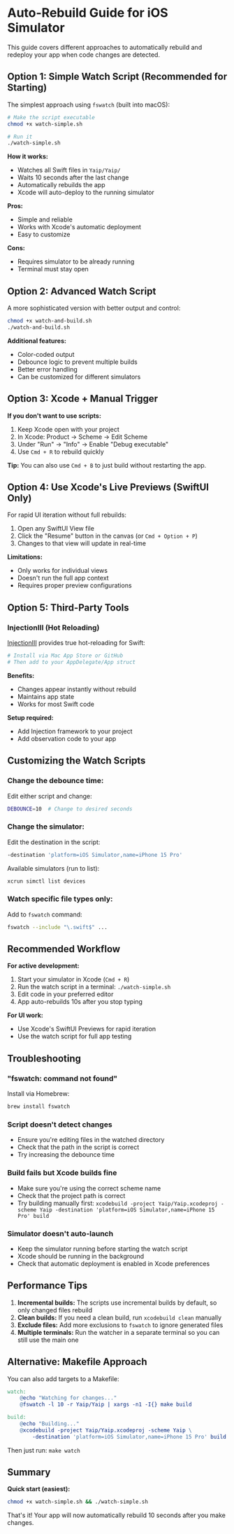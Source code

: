 # Auto-Rebuild Guide for iOS Simulator

This guide covers different approaches to automatically rebuild and redeploy your app when code changes are detected.

## Option 1: Simple Watch Script (Recommended for Starting)

The simplest approach using `fswatch` (built into macOS):

```bash
# Make the script executable
chmod +x watch-simple.sh

# Run it
./watch-simple.sh
```

**How it works:**
- Watches all Swift files in `Yaip/Yaip/`
- Waits 10 seconds after the last change
- Automatically rebuilds the app
- Xcode will auto-deploy to the running simulator

**Pros:**
- Simple and reliable
- Works with Xcode's automatic deployment
- Easy to customize

**Cons:**
- Requires simulator to be already running
- Terminal must stay open

## Option 2: Advanced Watch Script

A more sophisticated version with better output and control:

```bash
chmod +x watch-and-build.sh
./watch-and-build.sh
```

**Additional features:**
- Color-coded output
- Debounce logic to prevent multiple builds
- Better error handling
- Can be customized for different simulators

## Option 3: Xcode + Manual Trigger

**If you don't want to use scripts:**

1. Keep Xcode open with your project
2. In Xcode: Product → Scheme → Edit Scheme
3. Under "Run" → "Info" → Enable "Debug executable"
4. Use `Cmd + R` to rebuild quickly

**Tip:** You can also use `Cmd + B` to just build without restarting the app.

## Option 4: Use Xcode's Live Previews (SwiftUI Only)

For rapid UI iteration without full rebuilds:

1. Open any SwiftUI View file
2. Click the "Resume" button in the canvas (or `Cmd + Option + P`)
3. Changes to that view will update in real-time

**Limitations:**
- Only works for individual views
- Doesn't run the full app context
- Requires proper preview configurations

## Option 5: Third-Party Tools

### InjectionIII (Hot Reloading)

[InjectionIII](https://github.com/johnno1962/InjectionIII) provides true hot-reloading for Swift:

```bash
# Install via Mac App Store or GitHub
# Then add to your AppDelegate/App struct
```

**Benefits:**
- Changes appear instantly without rebuild
- Maintains app state
- Works for most Swift code

**Setup required:**
- Add Injection framework to your project
- Add observation code to your app

## Customizing the Watch Scripts

### Change the debounce time:

Edit either script and change:
```bash
DEBOUNCE=10  # Change to desired seconds
```

### Change the simulator:

Edit the destination in the script:
```bash
-destination 'platform=iOS Simulator,name=iPhone 15 Pro'
```

Available simulators (run to list):
```bash
xcrun simctl list devices
```

### Watch specific file types only:

Add to `fswatch` command:
```bash
fswatch --include "\.swift$" ...
```

## Recommended Workflow

**For active development:**
1. Start your simulator in Xcode (`Cmd + R`)
2. Run the watch script in a terminal: `./watch-simple.sh`
3. Edit code in your preferred editor
4. App auto-rebuilds 10s after you stop typing

**For UI work:**
- Use Xcode's SwiftUI Previews for rapid iteration
- Use the watch script for full app testing

## Troubleshooting

### "fswatch: command not found"
Install via Homebrew:
```bash
brew install fswatch
```

### Script doesn't detect changes
- Ensure you're editing files in the watched directory
- Check that the path in the script is correct
- Try increasing the debounce time

### Build fails but Xcode builds fine
- Make sure you're using the correct scheme name
- Check that the project path is correct
- Try building manually first: `xcodebuild -project Yaip/Yaip.xcodeproj -scheme Yaip -destination 'platform=iOS Simulator,name=iPhone 15 Pro' build`

### Simulator doesn't auto-launch
- Keep the simulator running before starting the watch script
- Xcode should be running in the background
- Check that automatic deployment is enabled in Xcode preferences

## Performance Tips

1. **Incremental builds:** The scripts use incremental builds by default, so only changed files rebuild
2. **Clean builds:** If you need a clean build, run `xcodebuild clean` manually
3. **Exclude files:** Add more exclusions to `fswatch` to ignore generated files
4. **Multiple terminals:** Run the watcher in a separate terminal so you can still use the main one

## Alternative: Makefile Approach

You can also add targets to a Makefile:

```makefile
watch:
	@echo "Watching for changes..."
	@fswatch -l 10 -r Yaip/Yaip | xargs -n1 -I{} make build

build:
	@echo "Building..."
	@xcodebuild -project Yaip/Yaip.xcodeproj -scheme Yaip \
		-destination 'platform=iOS Simulator,name=iPhone 15 Pro' build
```

Then just run: `make watch`

## Summary

**Quick start (easiest):**
```bash
chmod +x watch-simple.sh && ./watch-simple.sh
```

That's it! Your app will now automatically rebuild 10 seconds after you make changes.

